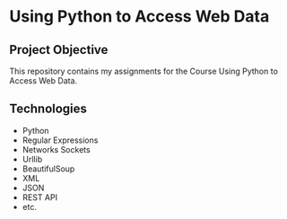 # Using Python to Access Web Data

## Project Objective
This repository contains my assignments for the Course Using Python to Access Web Data. 

## Technologies
- Python
- Regular Expressions
- Networks Sockets
- Urllib
- BeautifulSoup
- XML
- JSON
- REST API
- etc.
